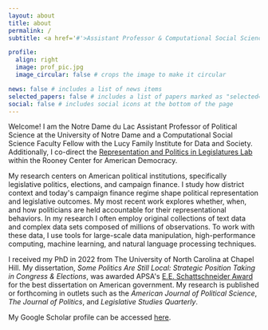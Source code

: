 ```yaml
---
layout: about
title: about
permalink: /
subtitle: <a href='#'>Assistant Professor & Computational Social Science Fellow</a> 

profile:
  align: right
  image: prof_pic.jpg
  image_circular: false # crops the image to make it circular

news: false # includes a list of news items
selected_papers: false # includes a list of papers marked as "selected={true}"
social: false # includes social icons at the bottom of the page
---
```


Welcome! I am the Notre Dame du Lac Assistant Professor of Political Science at the University of Notre Dame and a Computational Social Science Faculty Fellow with the Lucy Family Institute for Data and Society. Additionally, I co-direct the <a href='https://rooneycenter.nd.edu/research/representation-and-politics-in-legislatures-lab/'>Representation and Politics in Legislatures Lab</a> within the Rooney Center for American Democracy.

My research centers on American political institutions, specifically legislative politics, elections, and campaign finance. I study how district context and today's campaign finance regime shape political representation and legislative outcomes. My most recent work explores whether, when, and how politicians are held accountable for their representational behaviors. In my research I often employ original collections of text data and complex data sets composed of millions of observations. To work with these data, I use tools for large-scale data manipulation, high-performance computing, machine learning, and natural language processing techniques.

I received my PhD in 2022 from The University of North Carolina at Chapel Hill. My dissertation, *Some Politics Are Still Local: Strategic Position Taking in Congress & Elections*, was awarded APSA's <a href='https://politicalsciencenow.com/rachel-porter-receives-the-2023-e-e-schattschneider-award/'>E.E. Schattschneider Award</a> for the best dissertation on American government. My research is published or forthcoming in outlets such as the *American Journal of Political Science*, *The Journal of Politics*, and *Legislative Studies Quarterly*. 

My Google Scholar profile can be accessed <a href='https://scholar.google.com/citations?user=CuQqTt4AAAAJ&hl=en'>here</a>.


